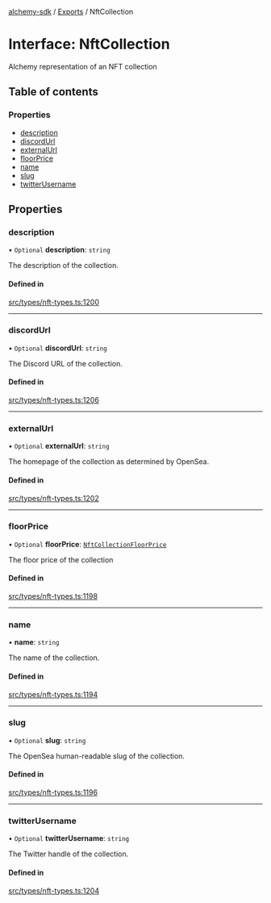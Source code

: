 [alchemy-sdk](../README.md) / [Exports](../modules.md) / NftCollection

# Interface: NftCollection

Alchemy representation of an NFT collection

## Table of contents

### Properties

- [description](NftCollection.md#description)
- [discordUrl](NftCollection.md#discordurl)
- [externalUrl](NftCollection.md#externalurl)
- [floorPrice](NftCollection.md#floorprice)
- [name](NftCollection.md#name)
- [slug](NftCollection.md#slug)
- [twitterUsername](NftCollection.md#twitterusername)

## Properties

### description

• `Optional` **description**: `string`

The description of the collection.

#### Defined in

[src/types/nft-types.ts:1200](https://github.com/stanleyjones/alchemy-sdk-js/blob/1bebd8bb/src/types/nft-types.ts#L1200)

___

### discordUrl

• `Optional` **discordUrl**: `string`

The Discord URL of the collection.

#### Defined in

[src/types/nft-types.ts:1206](https://github.com/stanleyjones/alchemy-sdk-js/blob/1bebd8bb/src/types/nft-types.ts#L1206)

___

### externalUrl

• `Optional` **externalUrl**: `string`

The homepage of the collection as determined by OpenSea.

#### Defined in

[src/types/nft-types.ts:1202](https://github.com/stanleyjones/alchemy-sdk-js/blob/1bebd8bb/src/types/nft-types.ts#L1202)

___

### floorPrice

• `Optional` **floorPrice**: [`NftCollectionFloorPrice`](NftCollectionFloorPrice.md)

The floor price of the collection

#### Defined in

[src/types/nft-types.ts:1198](https://github.com/stanleyjones/alchemy-sdk-js/blob/1bebd8bb/src/types/nft-types.ts#L1198)

___

### name

• **name**: `string`

The name of the collection.

#### Defined in

[src/types/nft-types.ts:1194](https://github.com/stanleyjones/alchemy-sdk-js/blob/1bebd8bb/src/types/nft-types.ts#L1194)

___

### slug

• `Optional` **slug**: `string`

The OpenSea human-readable slug of the collection.

#### Defined in

[src/types/nft-types.ts:1196](https://github.com/stanleyjones/alchemy-sdk-js/blob/1bebd8bb/src/types/nft-types.ts#L1196)

___

### twitterUsername

• `Optional` **twitterUsername**: `string`

The Twitter handle of the collection.

#### Defined in

[src/types/nft-types.ts:1204](https://github.com/stanleyjones/alchemy-sdk-js/blob/1bebd8bb/src/types/nft-types.ts#L1204)
